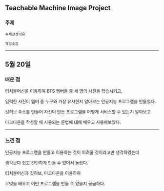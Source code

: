  Teachable Machine Image Project
---
### 주제
```
주제선정이유
```
~~~
작성소감
~~~
---

5월 20일
---
### 배운 점
티처블머신을 이용하여 BTS 멤버들 중 세 명의 사진을 학습시키고,

입력한 사진이 멤버 중 누구와 가장 유사한지 알아보는 인공지능 프로그램을 만들었다.

깃허브 주소를 만들어 자신이 만든 프로그램을 어떻게 서비스할 수 있는지 알아보고

마크다운을 작성할 때 사용되는 문법에 대해 배우고 사용해보았다.

---
### 느낀 점
인공지능 프로그램을 만들고 이용하는 것이 어려울 것이라고만 생각하였는데

생각보다 쉽고 간단하게 만들 수 있어서 놀랍다.

티처블머신과 깃허브, 마크다운을 이용하여

무엇을 배우고 어떤 프로그램을 만들 수 있을지 궁금하다.
